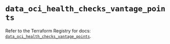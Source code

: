 # `data_oci_health_checks_vantage_points`

Refer to the Terraform Registry for docs: [`data_oci_health_checks_vantage_points`](https://registry.terraform.io/providers/hashicorp/oci/7.19.0/docs/data-sources/health_checks_vantage_points).

